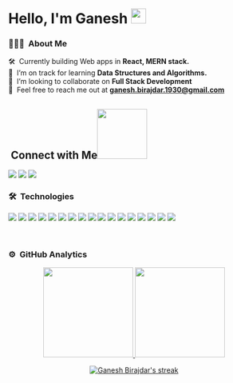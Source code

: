 
<!--  <h1 align="center">Hi👋, I'm Ganesh</h1>
<h3 align="center">I'm a passionate Full Stack Developer from India.</h3>  -->
<h1> Hello, I'm Ganesh <img src = "https://raw.githubusercontent.com/MartinHeinz/MartinHeinz/master/wave.gif" width = 30px> </h1>
<p align='center'>
</p>


### 👨🏻‍💻 &nbsp;About Me

🛠 &nbsp;Currently building Web apps in **React, MERN stack.**\
🌱 &nbsp;I’m on track for learning **Data Structures and Algorithms.**\
🤝 &nbsp;I’m looking to collaborate on **Full Stack Development**\
💬 &nbsp;Feel free to reach me out at **ganesh.birajdar.1930@gmail.com**
<!-- 
 <p align="left"> <img src="https://komarev.com/ghpvc/?username=ganeshbirajdar09&label=Profile%20views&color=0e75b6&style=flat" alt="ganeshbirajdar09" /> </p> -->
 
## &nbsp;Connect with Me<img src='https://raw.githubusercontent.com/ShahriarShafin/ShahriarShafin/main/Assets/handshake.gif' width="100px">

<p align="left">
<a target="_blank" rel="noopener noreferrer" href="mailto:ganesh.birajdar.1930@gmail.com"><img src="https://camo.githubusercontent.com/571384769c09e0c66b45e39b5be70f68f552db3e2b2311bc2064f0d4a9f5983b/68747470733a2f2f696d672e736869656c64732e696f2f62616467652f476d61696c2d4431343833363f7374796c653d666f722d7468652d6261646765266c6f676f3d676d61696c266c6f676f436f6c6f723d7768697465" data-canonical-src="https://img.shields.io/badge/Gmail-D14836?style=for-the-badge&amp;logo=gmail&amp;logoColor=white" style="max-width: 100%;"></a>
   <a target="_blank" rel="noopener noreferrer" href = "https://www.linkedin.com/in/ganeshbirajdar09"><img src="https://camo.githubusercontent.com/a80d00f23720d0bc9f55481cfcd77ab79e141606829cf16ec43f8cacc7741e46/68747470733a2f2f696d672e736869656c64732e696f2f62616467652f4c696e6b6564496e2d3030373742353f7374796c653d666f722d7468652d6261646765266c6f676f3d6c696e6b6564696e266c6f676f436f6c6f723d7768697465" data-canonical-src="https://img.shields.io/badge/LinkedIn-0077B5?style=for-the-badge&amp;logo=linkedin&amp;logoColor=white" style="max-width: 100%;"></a>
   <a target="_blank" rel="noopener noreferrer" href = "https://www.instagram.com/ganeshb_009/"><img src="https://camo.githubusercontent.com/b3d4671768bd0f9b6c8f410a25a96e0c5a4d135208d8910461e986f97e7985ab/68747470733a2f2f696d672e736869656c64732e696f2f62616467652f496e7374616772616d2d4534343035463f7374796c653d666f722d7468652d6261646765266c6f676f3d696e7374616772616d266c6f676f436f6c6f723d7768697465" data-canonical-src="https://img.shields.io/badge/Instagram-E4405F?style=for-the-badge&amp;logo=instagram&amp;logoColor=white" style="max-width: 100%;"></a>
<!-- <a href = "https://www.linkedin.com/in/ganeshbirajdar09"><img src="https://img.icons8.com/fluent/48/000000/linkedin.png"/></a>
<a href = "https://www.instagram.com/ganeshb_009/"><img src="https://img.icons8.com/fluent/48/000000/instagram-new.png"/></a> -->

</p>
<!-- <p align="left"> <img src="https://komarev.com/ghpvc/?username=ganeshbirajdar09&label=Profile%20views&color=0e75b6&style=flat" alt="ganeshbirajdar09" /> </p> -->

### 🛠 &nbsp;Technologies


<p align="left"> 
 
<!-- ![React](https://img.shields.io/badge/-React-05122A?style=flat&logo=react)&nbsp; -->

   
 <a href="https://reactjs.org/" target="_blank" rel="noopener noreferrer" ><img src="https://camo.githubusercontent.com/268ac512e333b69600eb9773a8f80b7a251f4d6149642a50a551d4798183d621/68747470733a2f2f696d672e736869656c64732e696f2f62616467652f52656163742d3230323332413f7374796c653d666f722d7468652d6261646765266c6f676f3d7265616374266c6f676f436f6c6f723d363144414642" data-canonical-src="https://img.shields.io/badge/React-20232A?style=for-the-badge&amp;logo=react&amp;logoColor=61DAFB" style="max-width: 100%;"></a>
   <a href="https://developer.mozilla.org/en-US/docs/Web/JavaScript" target="_blank" rel="noopener noreferrer"><img src="https://camo.githubusercontent.com/93c855ae825c1757f3426f05a05f4949d3b786c5b22d0edb53143a9e8f8499f6/68747470733a2f2f696d672e736869656c64732e696f2f62616467652f4a6176615363726970742d3332333333303f7374796c653d666f722d7468652d6261646765266c6f676f3d6a617661736372697074266c6f676f436f6c6f723d463744463145" data-canonical-src="https://img.shields.io/badge/JavaScript-323330?style=for-the-badge&amp;logo=javascript&amp;logoColor=F7DF1E" style="max-width: 100%;"></a>
   <a href="https://nodejs.org" target="_blank" rel="noopener noreferrer"><img src="https://camo.githubusercontent.com/0fad77ddd85292b8800107c5a51df2f64ff5126a0fe6dfa1eb7d4977032918e2/68747470733a2f2f696d672e736869656c64732e696f2f62616467652f4e6f64652532306a732d3333393933333f7374796c653d666f722d7468652d6261646765266c6f676f3d6e6f6465646f746a73266c6f676f436f6c6f723d7768697465" data-canonical-src="https://img.shields.io/badge/Node%20js-339933?style=for-the-badge&amp;logo=nodedotjs&amp;logoColor=white" style="max-width: 100%;"></a>
   <a href="https://www.mongodb.com/" target="_blank" rel="noopener noreferrer" ><img src="https://camo.githubusercontent.com/72e92f69f36703548704a9eeda2a9889c2756b5e08f01a9aec6e658c148d014e/68747470733a2f2f696d672e736869656c64732e696f2f62616467652f4d6f6e676f44422d3445413934423f7374796c653d666f722d7468652d6261646765266c6f676f3d6d6f6e676f6462266c6f676f436f6c6f723d7768697465" data-canonical-src="https://img.shields.io/badge/MongoDB-4EA94B?style=for-the-badge&amp;logo=mongodb&amp;logoColor=white" style="max-width: 100%;"></a>
   <a target="_blank" rel="noopener noreferrer" href="https://expressjs.com"><img src="https://camo.githubusercontent.com/84e40cc1b235376f4c7442551fecc84e99bbb6736ef470f7d8e7f9655393e2e1/68747470733a2f2f696d672e736869656c64732e696f2f62616467652f457870726573732532306a732d3030303030303f7374796c653d666f722d7468652d6261646765266c6f676f3d65787072657373266c6f676f436f6c6f723d7768697465" data-canonical-src="https://img.shields.io/badge/Express%20js-000000?style=for-the-badge&amp;logo=express&amp;logoColor=white" style="max-width: 100%;"></a>
   <a target="_blank" rel="noopener noreferrer" href="https://firebase.google.com/"><img src="https://camo.githubusercontent.com/bac5c7f45fe7c116b5f8c9d61c4611b31f635301a841bf8dcf1b89b8fcfa4824/68747470733a2f2f696d672e736869656c64732e696f2f62616467652f66697265626173652d6666636132383f7374796c653d666f722d7468652d6261646765266c6f676f3d6669726562617365266c6f676f436f6c6f723d626c61636b" data-canonical-src="https://img.shields.io/badge/firebase-ffca28?style=for-the-badge&amp;logo=firebase&amp;logoColor=black" style="max-width: 100%;"></a>
   <a target="_blank" rel="noopener noreferrer" href="https://www.w3.org/html/"><img src="https://camo.githubusercontent.com/d63d473e728e20a286d22bb2226a7bf45a2b9ac6c72c59c0e61e9730bfe4168c/68747470733a2f2f696d672e736869656c64732e696f2f62616467652f48544d4c352d4533344632363f7374796c653d666f722d7468652d6261646765266c6f676f3d68746d6c35266c6f676f436f6c6f723d7768697465" data-canonical-src="https://img.shields.io/badge/HTML5-E34F26?style=for-the-badge&amp;logo=html5&amp;logoColor=white" style="max-width: 100%;"></a>
   <a target="_blank" rel="noopener noreferrer" href="https://www.w3schools.com/css/"><img src="https://camo.githubusercontent.com/3a0f693cfa032ea4404e8e02d485599bd0d192282b921026e89d271aaa3d7565/68747470733a2f2f696d672e736869656c64732e696f2f62616467652f435353332d3135373242363f7374796c653d666f722d7468652d6261646765266c6f676f3d63737333266c6f676f436f6c6f723d7768697465" data-canonical-src="https://img.shields.io/badge/CSS3-1572B6?style=for-the-badge&amp;logo=css3&amp;logoColor=white" style="max-width: 100%;"></a>
   <a target="_blank" rel="noopener noreferrer" href="https://getbootstrap.com"  ><img src="https://camo.githubusercontent.com/b13ed67c809178963ce9d538175b02649800772be1ce0cb02da5879e5614e236/68747470733a2f2f696d672e736869656c64732e696f2f62616467652f426f6f7473747261702d3536334437433f7374796c653d666f722d7468652d6261646765266c6f676f3d626f6f747374726170266c6f676f436f6c6f723d7768697465" data-canonical-src="https://img.shields.io/badge/Bootstrap-563D7C?style=for-the-badge&amp;logo=bootstrap&amp;logoColor=white" style="max-width: 100%;"></a>
   <a target="_blank" rel="noopener noreferrer" href="https://www.python.org" ><img src="https://camo.githubusercontent.com/a00abd8cea4105fa1cad91f7235d11206b492f51afeb9b23a25d04e8f36935e3/68747470733a2f2f696d672e736869656c64732e696f2f62616467652f507974686f6e2d4646443433423f7374796c653d666f722d7468652d6261646765266c6f676f3d707974686f6e266c6f676f436f6c6f723d626c7565" data-canonical-src="https://img.shields.io/badge/Python-FFD43B?style=for-the-badge&amp;logo=python&amp;logoColor=blue" style="max-width: 100%;"></a>
   <a href="https://postman.com" target="_blank" rel="noopener noreferrer" href="https://camo.githubusercontent.com/879423585ed087f3c973857c43ba7e7d84f52c993d2c937055726339fbf921d9/68747470733a2f2f696d672e736869656c64732e696f2f62616467652f506f73746d616e2d4646364333373f7374796c653d666f722d7468652d6261646765266c6f676f3d506f73746d616e266c6f676f436f6c6f723d7768697465"><img src="https://camo.githubusercontent.com/879423585ed087f3c973857c43ba7e7d84f52c993d2c937055726339fbf921d9/68747470733a2f2f696d672e736869656c64732e696f2f62616467652f506f73746d616e2d4646364333373f7374796c653d666f722d7468652d6261646765266c6f676f3d506f73746d616e266c6f676f436f6c6f723d7768697465" data-canonical-src="https://img.shields.io/badge/Postman-FF6C37?style=for-the-badge&amp;logo=Postman&amp;logoColor=white" style="max-width: 100%;"></a> 
 <a target="_blank" rel="noopener noreferrer" href="https://webpack.js.org/"><img src="https://camo.githubusercontent.com/0d05c68cacac5785826b31bdc804adbd19854a6387210318caac1427dfc7e8d9/68747470733a2f2f696d672e736869656c64732e696f2f62616467652f5765627061636b2d3844443646393f7374796c653d666f722d7468652d6261646765266c6f676f3d5765627061636b266c6f676f436f6c6f723d7768697465" data-canonical-src="https://img.shields.io/badge/Webpack-8DD6F9?style=for-the-badge&amp;logo=Webpack&amp;logoColor=white" style="max-width: 100%;"></a>
   <a href="https://git-scm.com/" target="_blank" rel="noopener noreferrer" ><img src="https://camo.githubusercontent.com/06c6858186510906c21d8c951168d55d976d7dfb9176ed6125c55b8a7de0baae/68747470733a2f2f696d672e736869656c64732e696f2f62616467652f4749542d4534344333303f7374796c653d666f722d7468652d6261646765266c6f676f3d676974266c6f676f436f6c6f723d7768697465" data-canonical-src="https://img.shields.io/badge/GIT-E44C30?style=for-the-badge&amp;logo=git&amp;logoColor=white" style="max-width: 100%;"></a> <a target="_blank" rel="noopener noreferrer" href="https://jwt.io/" ><img src="https://camo.githubusercontent.com/92407fc26e09271d8137b8aaf1585b266f04046b96f1564dfe5a69f146e21301/68747470733a2f2f696d672e736869656c64732e696f2f62616467652f4a57542d3030303030303f7374796c653d666f722d7468652d6261646765266c6f676f3d4a534f4e253230776562253230746f6b656e73266c6f676f436f6c6f723d7768697465" data-canonical-src="https://img.shields.io/badge/JWT-000000?style=for-the-badge&amp;logo=JSON%20web%20tokens&amp;logoColor=white" style="max-width: 100%;"></a>   <a target="_blank" rel="noopener noreferrer" href="https://swagger.io/"><img src="https://camo.githubusercontent.com/88d12f082f049518518d4f2a9c374da5dfca1dce5df8d2221a063547c25ef607/68747470733a2f2f696d672e736869656c64732e696f2f62616467652f537761676765722d3835454132443f7374796c653d666f722d7468652d6261646765266c6f676f3d53776167676572266c6f676f436f6c6f723d7768697465" data-canonical-src="https://img.shields.io/badge/Swagger-85EA2D?style=for-the-badge&amp;logo=Swagger&amp;logoColor=white" style="max-width: 100%;"></a>  <a target="_blank" rel="noopener noreferrer" href="https://code.visualstudio.com/"><img src="https://camo.githubusercontent.com/42ada9cc774b9d2b4cf35691820a881d70657ae42c3a074f00c7e9add6352361/68747470733a2f2f696d672e736869656c64732e696f2f62616467652f56697375616c5f53747564696f5f436f64652d3030373844343f7374796c653d666f722d7468652d6261646765266c6f676f3d76697375616c25323073747564696f253230636f6465266c6f676f436f6c6f723d7768697465" data-canonical-src="https://img.shields.io/badge/Visual_Studio_Code-0078D4?style=for-the-badge&amp;logo=visual%20studio%20code&amp;logoColor=white" style="max-width: 100%;"></a> <a target="_blank" rel="noopener noreferrer" href="https://www.heroku.com/"><img src="https://camo.githubusercontent.com/3bcc8da5c94cefdf2d976837d1be601f4d44d36b58d9590e36debe834a6e34de/68747470733a2f2f696d672e736869656c64732e696f2f62616467652f4865726f6b752d3433303039383f7374796c653d666f722d7468652d6261646765266c6f676f3d6865726f6b75266c6f676f436f6c6f723d7768697465" data-canonical-src="https://img.shields.io/badge/Heroku-430098?style=for-the-badge&amp;logo=heroku&amp;logoColor=white" style="max-width: 100%;"></a>

   
</p>
<br/>


### ⚙️ &nbsp;GitHub Analytics

<p align="center">
<a href="https://github.com/william-monroy">
  <img height="180em" src="https://github-readme-stats-eight-theta.vercel.app/api?username=ganeshbirajdar09&show_icons=true&theme=algolia&include_all_commits=true&count_private=true"/>
  <img height="180em" src="https://github-readme-stats-eight-theta.vercel.app/api/top-langs/?username=ganeshbirajdar09&layout=compact&langs_count=9&theme=algolia"/>
</a>
</p>

<p align="center">
    <a href="https://github.com/ganeshbirajdar09/github-readme-streak-stats">
        <img title="🔥 Get streak stats for your profile at git.io/streak-stats" alt="Ganesh Birajdar's streak" src="https://github-readme-streak-stats.herokuapp.com/?user=ganeshbirajdar09&theme=algolia&hide_border=true&stroke=0000"/>
    </a>
</p>


<!---
ganeshbirajdar09/ganeshbirajdar09 is a ✨ special ✨ repository because its `README.md` (this file) appears on your GitHub profile.
You can click the Preview link to take a look at your changes.
--->
